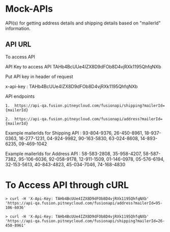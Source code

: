 # Mock-APIs

API(s) for getting address details and shipping details based on "mailerId" information.

## API URL

To access API

API Key to access API TAHb4BcUUe4IZX8D9dFOb8D4vjRXk1195QhfqNXb

Put API key in header of request 

x-api-key : TAHb4BcUUe4IZX8D9dFOb8D4vjRXk1195QhfqNXb

API endpoints
```
1.	https://api-qa.fusion.pitneycloud.com/fusionapi/shipping?mailerId={mailerId}

2.	https://api-qa.fusion.pitneycloud.com/fusionapi/address?mailerId={mailerId}
```
Example mailerIds for Shipping API : 93-804-9376, 26-450-8961, 18-937-0363, 16-277-1231, 04-924-9982, 90-163-5830, 63-024-8608, 14-893-6235, 09-469-1042 

Example mailerIds for Address API : 58-583-2808, 35-958-4207, 58-587-7382, 95-106-6036, 92-058-9178, 12-911-1509, 01-146-0978, 05-576-6194, 32-153-5613, 40-843-4823, 45-034-7046, 74-168-4830 


# To Access API through cURL
```
> curl -H 'X-Api-Key: TAHb4BcUUe4IZX8D9dFOb8D4vjRXk1195QhfqNXb' 'https://api-qa.fusion.pitneycloud.com/fusionapi/address?mailerId=95-106-6036'

> curl -H 'X-Api-Key: TAHb4BcUUe4IZX8D9dFOb8D4vjRXk1195QhfqNXb' 'https://api-qa.fusion.pitneycloud.com/fusionapi/shipping?mailerId=26-450-8961'
```
